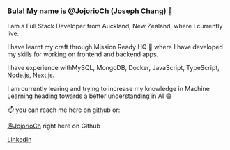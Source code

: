 ### Bula!  My name is @JojorioCh (Joseph Chang) 👋

I am a Full Stack Developer from Auckland, New Zealand, where I currently live.

I have learnt my craft through Mission Ready HQ 🥰 where I have developed my skills for working on frontend and backend apps.

I have experience withMySQL, MongoDB, Docker, JavaScript, TypeScript, Node.js, Next.js. 

I am currently learing and trying to increase my knowledge in Machine Learning heading towards a better understanding in AI 😅

📫 you can reach me here on github or:

[@JojorioCh](https://github.com/JojorioCh) right here on Github

[LinkedIn](https://www.linkedin.com/in/joseph-chang-b25977144/)




<!--
**JojorioCh/JojorioCh** is a ✨ _special_ ✨ repository because its `README.md` (this file) appears on your GitHub profile.

Here are some ideas to get you started:

- 🔭 I’m currently working on ...
- 🌱 I’m currently learning ...
- 👯 I’m looking to collaborate on ...
- 🤔 I’m looking for help with ...
- 💬 Ask me about ...
- 📫 How to reach me: ...
- 😄 Pronouns: ...
- ⚡ Fun fact: ...
-->
